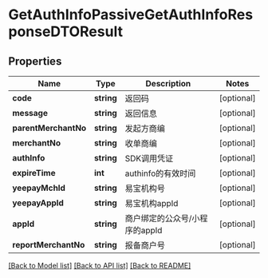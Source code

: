 # GetAuthInfoPassiveGetAuthInfoResponseDTOResult

## Properties
Name | Type | Description | Notes
------------ | ------------- | ------------- | -------------
**code** | **string** | 返回码 | [optional] 
**message** | **string** | 返回信息 | [optional] 
**parentMerchantNo** | **string** | 发起方商编 | [optional] 
**merchantNo** | **string** | 收单商编 | [optional] 
**authInfo** | **string** | SDK调用凭证 | [optional] 
**expireTime** | **int** | authinfo的有效时间 | [optional] 
**yeepayMchId** | **string** | 易宝机构号 | [optional] 
**yeepayAppId** | **string** | 易宝机构appId | [optional] 
**appId** | **string** | 商户绑定的公众号/小程序的appId | [optional] 
**reportMerchantNo** | **string** | 报备商户号 | [optional] 

[[Back to Model list]](../README.md#documentation-for-models) [[Back to API list]](../README.md#documentation-for-api-endpoints) [[Back to README]](../README.md)



